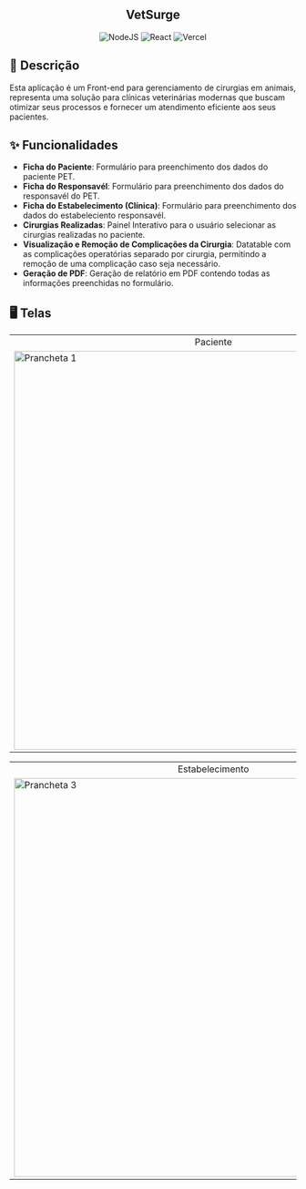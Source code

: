 <h2 align="center">VetSurge</h2>

<div align="center">

![NodeJS](https://img.shields.io/badge/node.js-6DA55F?style=for-the-badge&logo=node.js&logoColor=white)
![React](https://img.shields.io/badge/react-%2320232a.svg?style=for-the-badge&logo=react&logoColor=%2361DAFB)
![Vercel](https://img.shields.io/badge/vercel-%23000000.svg?style=for-the-badge&logo=vercel&logoColor=white)
</div>

<h2 id="description">📙 Descrição</h2>

Esta aplicação é um Front-end para gerenciamento de cirurgias em animais, representa uma solução para clínicas veterinárias modernas que buscam otimizar seus processos e fornecer um atendimento eficiente aos seus pacientes.

<h2 id="features">✨ Funcionalidades</h2>

- **Ficha do Paciente**: Formulário para preenchimento dos dados do paciente PET.
- **Ficha do Responsavél**: Formulário para preenchimento dos dados do responsavél do PET.
- **Ficha do Estabelecimento (Clínica)**: Formulário para preenchimento dos dados do estabeleciento responsavél.
- **Cirurgias Realizadas**: Painel Interativo para o usuário selecionar as cirurgias realizadas no paciente.
- **Visualização e Remoção de Complicações da Cirurgia**: Datatable com as complicações operatórias separado por cirurgia, permitindo a remoção de uma complicação caso seja necessário.
- **Geração de PDF**: Geração de relatório em PDF contendo todas as informações preenchidas no formulário.

<h2 id="screens">🖥️ Telas</h2>

<table>
<tr>
    <td align="center">Paciente</td>
    <td align="center">Responsavél</td>
  </tr>
  <tr>
    <td><img  width="700" alt="Prancheta 1" src="https://github.com/user-attachments/assets/2879ea6e-e722-464e-beb0-188f07836782"</td>
    <td><img  width="700" alt="Prancheta 2" src="https://github.com/user-attachments/assets/10fe2cff-3029-40f7-afa9-23e442780f89"</td>
  </tr>
</table>

<table>
<tr>
    <td align="center">Estabelecimento</td>
     <td align="center">Cirurgias</td>
  </tr>
  <tr>
    <td><img width="700" alt="Prancheta 3" src="https://github.com/user-attachments/assets/906dfb68-3299-482d-8f7e-e3113895049c"></td>
    <td><img width="700" alt="Prancheta 4" src="https://github.com/user-attachments/assets/6102691b-ec11-4dcd-bc52-772f7f3b4d7a"></td>
  </tr>
</table>
